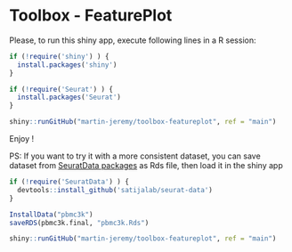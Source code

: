 # Toolbox - FeaturePlot

Please, to run this shiny app, execute following lines in a R session:

```R
if (!require('shiny') ) {
  install.packages('shiny')
}

if (!require('Seurat') ) {
  install.packages('Seurat')
}

shiny::runGitHub("martin-jeremy/toolbox-featureplot", ref = "main")
```

Enjoy !

PS: If you want to try it with a more consistent dataset, you can save dataset from [SeuratData packages]() as Rds file, then load it in the shiny app

```R
if (!require('SeuratData') ) {
  devtools::install_github('satijalab/seurat-data')
}

InstallData("pbmc3k")
saveRDS(pbmc3k.final, "pbmc3k.Rds")

shiny::runGitHub("martin-jeremy/toolbox-featureplot", ref = "main")
```
